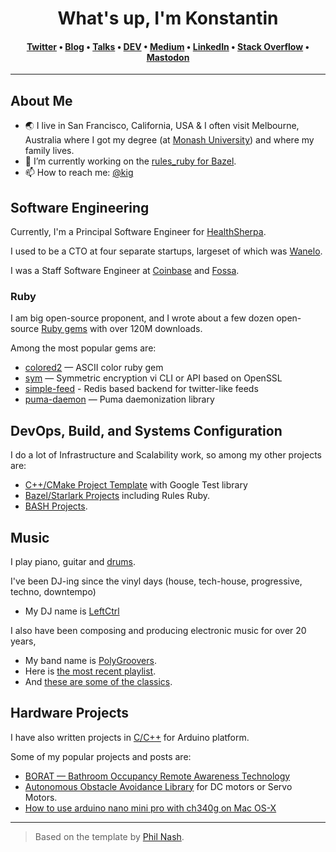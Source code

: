 


<h1 align="center">What's up, I'm Konstantin <Gredeskoul class=""></Gredeskoul></h1>
<h4 align="center"><a href="https://twitter.com/kig" rel="me">Twitter</a> &bull; <a href="https://kig.re" rel="me">Blog</a> &bull; <a href="https://reinvent.one/talks/">Talks</a> &bull; <a href="https://dev.to/kigster" rel="me">DEV</a> &bull; <a href="https://kig.medium.com/" rel="me">Medium</a> &bull; <a href="https://www.linkedin.com/in/kigster/" rel="me">LinkedIn</a> &bull; <a href="https://stackoverflow.com/users/542553/kigster" rel="me">Stack Overflow</a> &bull; <a href="https://mastodon.social/@kigster" rel="me">Mastodon</a></h4></h1>

---

<h2>About Me</h2>

- 🌏 I live in San Francisco, California, USA & I often visit Melbourne, Australia where I got my degree (at [Monash University](https://www.monash.edu/)) and where my family lives.
- 🔭 I’m currently working on the
  [rules_ruby for Bazel](https://github.com/bazelruby/rules_ruby).
- 📫 How to reach me: [@kig](https://twitter.com/kig)

<h2>Software Engineering</h2>

Currently, I'm a Principal Software Engineer for [HealthSherpa](https://healthsherpa.com).

I used to be a CTO at four separate startups, largeset of which was [Wanelo](https://wanelo.co).

I was a Staff Software Engineer at [Coinbase](https://coinbase.com/) and [Fossa](https://fossa.com).

<h3>Ruby</h3>

I am big open-source proponent, and I wrote about a few dozen open-source [Ruby gems](https://rubygems.org/profiles/kigster) with over 120M downloads.

Among the most popular gems are:

* [colored2](https://github.com/kigster/colored2) — ASCII color ruby gem
* [sym](https://github.com/kigster/sym) — Symmetric encryption vi CLI or API based on OpenSSL
* [simple-feed](https://github.com/kigster/simple-feed) - Redis based backend for twitter-like feeds
* [puma-daemon](https://github.com/kigster/puma-daemon) — Puma daemonization library

<h2>DevOps, Build, and Systems Configuration</h2>

I do a lot of Infrastructure and Scalability work, so among my other projects are:

* [C++/CMake Project Template](https://github.com/kigster/cmake-project-template) with Google Test library
* [Bazel/Starlark Projects](https://github.com/kigster?tab=repositories&q=&type=&language=starlark&sort=stargazers) including Rules Ruby.
* [BASH Projects](https://github.com/kigster?tab=repositories&q=&type=&language=shell&sort=stargazers).

<h2>Music</h2>

I play piano, guitar and [drums](https://www.youtube.com/watch?v=wdAqqoRXIcM).

I've been DJ-ing since the vinyl days (house, tech-house, progressive, techno, downtempo) 

 * My DJ name is [LeftCtrl](https://soundcloud.com/leftctrl)

I also have been composing and producing electronic music for over 20 years, 

* My band name is [PolyGroovers](https://soundcloud.com/polygroovers). 
* Here is [the most recent playlist](https://soundcloud.com/polygroovers/sets/all-original-polygroovers).
* And [these are some of the classics](https://soundcloud.com/polygroovers/sets/the-best-of-polygroovers).

<h2>Hardware Projects</h2>

I have also written projects in [C/C++](https://github.com/kigster?tab=repositories&q=&type=&language=cmake&sort=stargazers) for Arduino platform.

Some of my popular projects and posts are:

* [BORAT — Bathroom Occupancy Remote Awareness Technology](https://kig.re/2014/10/12/borat-bathroom-occupancy-wireless-detection-and-notification-with-arduino.html)
* [Autonomous Obstacle Avoidance Library](https://github.com/kigster/back-seat-driver) for DC motors or Servo Motors.
* [How to use arduino nano mini pro with ch340g on Mac OS-X](https://kig.re/2014/12/31/how-to-use-arduino-nano-mini-pro-with-CH340G-on-mac-osx-yosemite.html)

---

> Based on the template by [Phil Nash](https://github.com/philnash).
